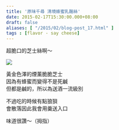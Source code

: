 ```yaml
---
title: '原味千尋 清境蜂蜜乳酪絲'
date: 2015-02-17T15:30:00.000+08:00
draft: false
aliases: [ "/2015/02/blog-post_17.html" ]
tags : [flavor - say cheese]
---
```


超脆口的芝士絲啊～  

![](/images/daintiest.jpg)

黃金色澤的煙薰脆脆芝士  
因為有蜂蜜而變得不是死鹹  
但都是鹹的，所以為送酒一流級別  
  
不過吃的時候有點狼狽  
會散落因此我會用羹送入口  
  
味道很讚～（拇指）
